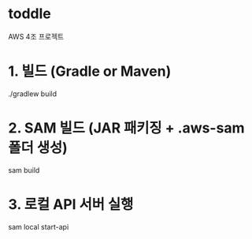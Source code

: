 # toddle
AWS 4조 프로젝트 


# 1. 빌드 (Gradle or Maven)
./gradlew build 

# 2. SAM 빌드 (JAR 패키징 + .aws-sam 폴더 생성)
sam build

# 3. 로컬 API 서버 실행
sam local start-api